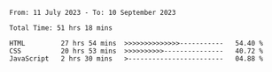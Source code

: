 <!--START_SECTION:waka-->

```all_time
From: 11 July 2023 - To: 10 September 2023

Total Time: 51 hrs 18 mins

HTML         27 hrs 54 mins  >>>>>>>>>>>>>>-----------   54.40 %
CSS          20 hrs 53 mins  >>>>>>>>>>---------------   40.72 %
JavaScript   2 hrs 30 mins   >------------------------   04.88 %
```

<!--END_SECTION:waka-->
